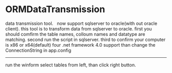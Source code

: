 # ORMDataTransmission
data transmission tool.    now support sqlserver to oracle(with out oracle client).
this tool is to transform data from sqlserver to oracle.
first you should comfirm the table names, colloum names and datatype are matching.
second run the script in sqlserver.
third to confirm your computer is x86 or x64(default)
four .net framework 4.0 support
than change the ConnectionString in app.config

------------------------------
run the winform
select tables from left, than click right button.
